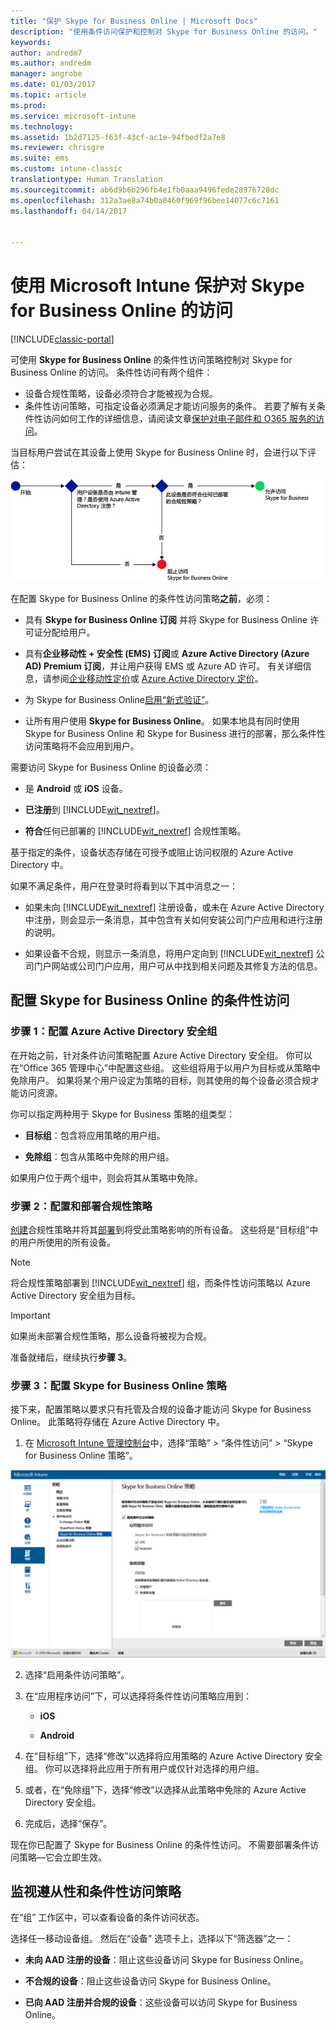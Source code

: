 ```yaml
---
title: "保护 Skype for Business Online | Microsoft Docs"
description: "使用条件访问保护和控制对 Skype for Business Online 的访问。"
keywords: 
author: andredm7
ms.author: andredm
manager: angrobe
ms.date: 01/03/2017
ms.topic: article
ms.prod: 
ms.service: microsoft-intune
ms.technology: 
ms.assetid: 1b2d7125-f63f-43cf-ac1e-94fbedf2a7e8
ms.reviewer: chrisgre
ms.suite: ems
ms.custom: intune-classic
translationtype: Human Translation
ms.sourcegitcommit: ab6d9b6b296fb4e1fb0aaa9496fede28976728dc
ms.openlocfilehash: 312a3ae8a74b0a8460f969f96bee14077c6c7161
ms.lasthandoff: 04/14/2017


---
```


# <a name="protect-access-to-skype-for-business-online-with-microsoft-intune"></a>使用 Microsoft Intune 保护对 Skype for Business Online 的访问

[!INCLUDE[classic-portal](../includes/classic-portal.md)]

可使用 **Skype for Business Online** 的条件性访问策略控制对 Skype for Business Online 的访问。
条件性访问有两个组件：
- 设备合规性策略，设备必须符合才能被视为合规。
- 条件性访问策略，可指定设备必须满足才能访问服务的条件。
若要了解有关条件性访问如何工作的详细信息，请阅读文章[保护对电子邮件和 O365 服务的访问](restrict-access-to-email-and-o365-services-with-microsoft-intune.md)。

当目标用户尝试在其设备上使用 Skype for Business Online 时，会进行以下评估：

![图示显示了用于确定是允许还是阻止设备访问 Skype for Business Online 的决策点](../media/ConditionalAccess_SkypeforBusiness.png)

在配置 Skype for Business Online 的条件性访问策略**之前**，必须：
- 具有 **Skype for Business Online 订阅** 并将 Skype for Business Online 许可证分配给用户。
- 具有**企业移动性 + 安全性 (EMS) 订阅**或 **Azure Active Directory (Azure AD) Premium 订阅**，并让用户获得 EMS 或 Azure AD 许可。 有关详细信息，请参阅[企业移动性定价](https://www.microsoft.com/cloud-platform/enterprise-mobility-pricing)或 [Azure Active Directory 定价](https://azure.microsoft.com/pricing/details/active-directory/)。

-   为 Skype for Business Online[启用“新式验证”](https://docs.microsoft.com/intune/deploy-use/restrict-access-to-skype-for-business-online-with-microsoft-intune)。
-  让所有用户使用 **Skype for Business Online**。 如果本地具有同时使用 Skype for Business Online 和 Skype for Business 进行的部署，那么条件性访问策略将不会应用到用户。

需要访问 Skype for Business Online 的设备必须：

-   是 **Android** 或 **iOS** 设备。

-   **已注册**到 [!INCLUDE[wit_nextref](../includes/wit_nextref_md.md)]。

-   **符合**任何已部署的 [!INCLUDE[wit_nextref](../includes/wit_nextref_md.md)] 合规性策略。


基于指定的条件，设备状态存储在可授予或阻止访问权限的 Azure Active Directory 中。

如果不满足条件，用户在登录时将看到以下其中消息之一：

-   如果未向 [!INCLUDE[wit_nextref](../includes/wit_nextref_md.md)] 注册设备，或未在 Azure Active Directory 中注册，则会显示一条消息，其中包含有关如何安装公司门户应用和进行注册的说明。

-   如果设备不合规，则显示一条消息，将用户定向到 [!INCLUDE[wit_nextref](../includes/wit_nextref_md.md)] 公司门户网站或公司门户应用，用户可从中找到相关问题及其修复方法的信息。

## <a name="configure-conditional-access-for-skype-for-business-online"></a>配置 Skype for Business Online 的条件性访问

### <a name="step-1-configure-azure-active-directory-security-groups"></a>步骤 1：配置 Azure Active Directory 安全组
在开始之前，针对条件访问策略配置 Azure Active Directory 安全组。 你可以在“Office 365 管理中心”中配置这些组。 这些组将用于以用户为目标或从策略中免除用户。 如果将某个用户设定为策略的目标，则其使用的每个设备必须合规才能访问资源。

你可以指定两种用于 Skype for Business 策略的组类型：

-   **目标组**：包含将应用策略的用户组。

-   **免除组**：包含从策略中免除的用户组。

如果用户位于两个组中，则会将其从策略中免除。

### <a name="step-2-configure-and-deploy-a-compliance-policy"></a>步骤 2：配置和部署合规性策略
[创建](create-a-device-compliance-policy-in-microsoft-intune.md)合规性策略并将其[部署](deploy-and-monitor-a-device-compliance-policy-in-microsoft-intune.md)到将受此策略影响的所有设备。 这些将是“目标组”中的用户所使用的所有设备。

> [!NOTE]
> 将合规性策略部署到 [!INCLUDE[wit_nextref](../includes/wit_nextref_md.md)] 组，而条件性访问策略以 Azure Active Directory 安全组为目标。


> [!IMPORTANT]
> 如果尚未部署合规性策略，那么设备将被视为合规。

准备就绪后，继续执行**步骤 3**。

### <a name="step-3-configure-the-skype-for-business-online-policy"></a>步骤 3：配置 Skype for Business Online 策略
接下来，配置策略以要求只有托管及合规的设备才能访问 Skype for Business Online。 此策略将存储在 Azure Active Directory 中。

1.  在 [Microsoft Intune 管理控制台](https://manage.microsoft.com)中，选择“策略” > “条件性访问” > “Skype for Business Online 策略”。

  ![Skype for Business Online 条件性访问策略页面的屏幕截图](./media/conditional_access_SFBPolicy.png)

2.  选择“启用条件访问策略”。

3.  在“应用程序访问”下，可以选择将条件性访问策略应用到：

    -   **iOS**

    -   **Android**

4.  在“目标组”下，选择“修改”以选择将应用策略的 Azure Active Directory 安全组。 你可以选择将此应用于所有用户或仅针对选择的用户组。

5.  或者，在“免除组”下，选择“修改”以选择从此策略中免除的 Azure Active Directory 安全组。

6.  完成后，选择“保存”。

现在你已配置了 Skype for Business Online 的条件性访问。 不需要部署条件访问策略—它会立即生效。


## <a name="monitor-the-compliance-and-conditional-access-policies"></a>监视遵从性和条件性访问策略
在“组”  工作区中，可以查看设备的条件访问状态。

选择任一移动设备组。 然后在“设备” 选项卡上，选择以下“筛选器”之一：

* **未向 AAD 注册的设备**：阻止这些设备访问 Skype for Business Online。

* **不合规的设备**：阻止这些设备访问 Skype for Business Online。

* **已向 AAD 注册并合规的设备**：这些设备可以访问 Skype for Business Online。

